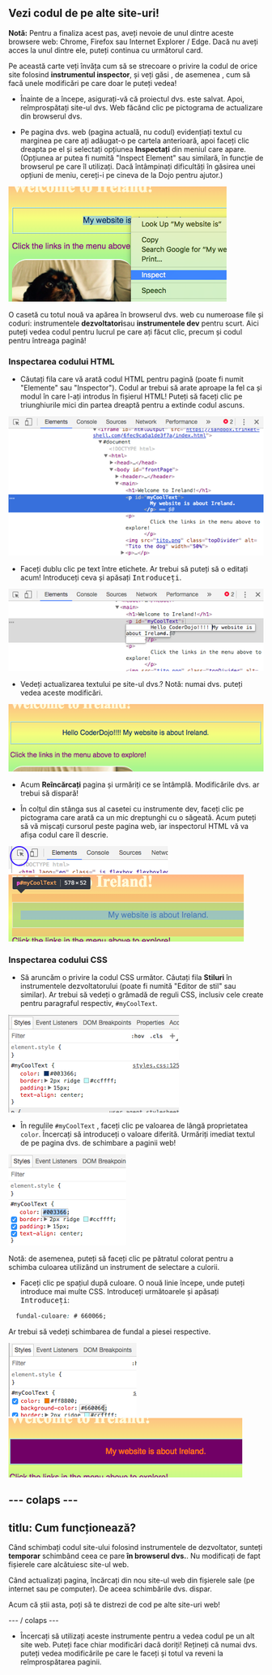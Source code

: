 ## Vezi codul de pe alte site-uri!

**Notă:** Pentru a finaliza acest pas, aveți nevoie de unul dintre aceste browsere web: Chrome, Firefox sau Internet Explorer / Edge. Dacă nu aveți acces la unul dintre ele, puteți continua cu următorul card.

Pe această carte veți învăța cum să se strecoare o privire la codul de orice site folosind **instrumentul inspector**, și veți găsi , de asemenea , cum să facă unele modificări pe care doar le puteți vedea!

+ Înainte de a începe, asigurați-vă că proiectul dvs. este salvat. Apoi, reîmprospătați site-ul dvs. Web făcând clic pe pictograma de actualizare din browserul dvs.

+ Pe pagina dvs. web (pagina actuală, nu codul) evidențiați textul cu marginea pe care ați adăugat-o pe cartela anterioară, apoi faceți clic dreapta pe el și selectați opțiunea **Inspectați** din meniul care apare. (Opțiunea ar putea fi numită "Inspect Element" sau similară, în funcție de browserul pe care îl utilizați. Dacă întâmpinați dificultăți în găsirea unei opțiuni de meniu, cereți-i pe cineva de la Dojo pentru ajutor.)

![Selectarea opțiunii Inspect pe text evidențiat](images/highlightTextAndInspect.png)

O casetă cu totul nouă va apărea în browserul dvs. web cu numeroase file și coduri: instrumentele **dezvoltatori**sau **instrumentele dev** pentru scurt. Aici puteți vedea codul pentru lucrul pe care ați făcut clic, precum și codul pentru întreaga pagină!

### Inspectarea codului HTML

+ Căutați fila care vă arată codul HTML pentru pagină (poate fi numit "Elemente" sau "Inspector"). Codul ar trebui să arate aproape la fel ca și modul în care l-ați introdus în fișierul HTML! Puteți să faceți clic pe triunghiurile mici din partea dreaptă pentru a extinde codul ascuns.

![Inspector care prezintă un element de text](images/inspectTextHtml.png)

+ Faceți dublu clic pe text între etichete. Ar trebui să puteți să o editați acum! Introduceți ceva și apăsați <kbd>Introduceți</kbd>.

![Editarea textului utilizând instrumentul de inspector](images/inspectEditHtmlText.png)

+ Vedeți actualizarea textului pe site-ul dvs.? Notă: numai dvs. puteți vedea aceste modificări.

![Site web cu text editat](images/inspectEditHtmlTextResult.png)

+ Acum **Reîncărcați** pagina și urmăriți ce se întâmplă. Modificările dvs. ar trebui să dispară!

+ În colțul din stânga sus al casetei cu instrumente dev, faceți clic pe pictograma care arată ca un mic dreptunghi cu o săgeată. Acum puteți să vă mișcați cursorul peste pagina web, iar inspectorul HTML vă va afișa codul care îl descrie.

![Pictograma pentru a selecta elemente](images/inspectorSelectIcon.png) ![Selectarea unui element](images/inspectorSelectElement.png)

### Inspectarea codului CSS

+ Să aruncăm o privire la codul CSS următor. Căutați fila **Stiluri** în instrumentele dezvoltatorului (poate fi numită "Editor de stil" sau similar). Ar trebui să vedeți o grămadă de reguli CSS, inclusiv cele create pentru paragraful respectiv, `#myCoolText`.

![Vizualizarea codului CSS pentru un element](images/inspectCssBlock.png)

+ În regulile `#myCoolText` , faceți clic pe valoarea de lângă proprietatea `color`. Încercați să introduceți o valoare diferită. Urmăriți imediat textul de pe pagina dvs. de schimbare a paginii web! 

![Editarea culorii textului utilizând inspectorul CSS](images/inspectEditCssColor.png)

Notă: de asemenea, puteți să faceți clic pe pătratul colorat pentru a schimba culoarea utilizând un instrument de selectare a culorii.

+ Faceți clic pe spațiul după culoare. O nouă linie începe, unde puteți introduce mai multe CSS. Introduceți următoarele și apăsați <kbd>Introduceți</kbd>:

```css
  fundal-culoare: # 660066;
```

Ar trebui să vedeți schimbarea de fundal a piesei respective.

![Adăugarea proprietății culorii de fundal](images/inspectorEditingBgCol.png) ![Culoarea noului fundal](images/inspectorEditBgResult.png)

## \--- colaps \---

## titlu: Cum funcționează?

Când schimbați codul site-ului folosind instrumentele de dezvoltator, sunteți **temporar** schimbând ceea ce pare **în browserul dvs.**. Nu modificați de fapt fișierele care alcătuiesc site-ul web.

Când actualizați pagina, încărcați din nou site-ul web din fișierele sale (pe internet sau pe computer). De aceea schimbările dvs. dispar.

Acum că știi asta, poți să te distrezi de cod pe alte site-uri web!

\--- / colaps \---

+ Încercați să utilizați aceste instrumente pentru a vedea codul pe un alt site web. Puteți face chiar modificări dacă doriți! Rețineți că numai dvs. puteți vedea modificările pe care le faceți și totul va reveni la reîmprospătarea paginii.